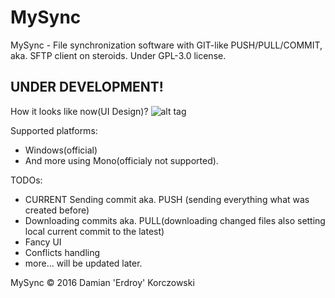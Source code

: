# MySync
MySync - File synchronization software with GIT-like PUSH/PULL/COMMIT, aka. SFTP client on steroids.
Under GPL-3.0 license.

UNDER DEVELOPMENT!
-----------------

How it looks like now(UI Design)?
![alt tag](https://erdroy.com/imgs/mysync_r1_s1.png)

Supported platforms:
 - Windows(official)
 - And more using Mono(officialy not supported).

TODOs:
 - CURRENT Sending commit aka. PUSH (sending everything what was created before)
 - Downloading commits aka. PULL(downloading changed files also setting local current commit to the latest)
 - Fancy UI
 - Conflicts handling
 - more... will be updated later.

MySync © 2016 Damian 'Erdroy' Korczowski
